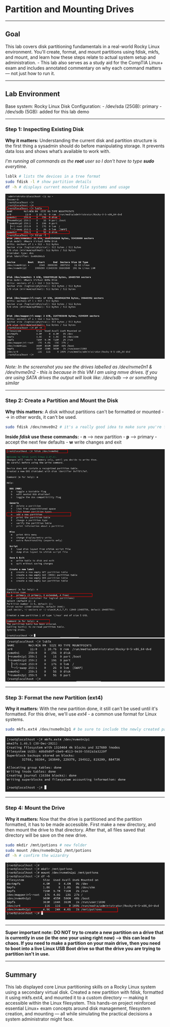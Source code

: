 # Partition and Mounting Drives

---

## Goal 

This lab covers disk partitioning fundamentals in a real-world Rocky Linux environment. You'll create, format, and mount partitions using fdisk, mkfs, and mount, and learn how these steps relate to actual system setup and administration.
	- This lab also serves as a study aid for the CompTIA Linux+ exam and includes annotated commentary on why each command matters — not just how to run it.

---

## Lab Environment

Base system: Rocky Linux
Disk Configuration:
	- /dev/sda (25GB): primary 
	- /dev/sdb (5GB): added for this lab demo

---

### Step 1: Inspecting Existing Disk

**Why it matters:** Understanding the current disk and partition structure is the first thing a sysadmin should do before manipulating storage. It prevents data loss and shows what’s available to work with.

*I'm running all commands as the **root** user so I don't have to type **sudo** everytime.*

```bash
lsblk # lists the devices in a tree format
sudo fdisk -l # show partition details
df -h # displays current mounted file systems and usage
```

![inspection](screenshots/inspection.png)

*Note: In the screenshot you see the drives labelled as /dev/nvme0n1 & /dev/nvme0n2 - this is because in this VM I am using nmve drives. If you are using SATA drives the output will look like: /dev/sdb --> or something similar*

---

### Step 2: Create a Partition and Mount the Disk

**Why this matters:** A disk without partitions can't be formatted or mounted --> in other words, it can't be used. 

```bash
sudo fdisk /dev/nmve0n2 # it's a really good idea to make sure you're formatting the correct drive
```

**Inside *fdisk* use these commands:**
	- **n** --> new partition
	- **p** --> primary
	- accept the next few defaults
	- **w** write changes and exit

![newpart](screenshots/newpart.png)
![confirm](screenshots/confirmpart.png)

---

### Step 3: Format the new Partition (ext4)

**Why it matters:** With the new partition done, it still can't be used until it's formatted. For this drive, we'll use *ext4* - a common use format for Linux systems. 

```bash
sudo mkfs.ext4 /dev/nvme0n2p1 # be sure to include the newly created partition
```

![format](screenshots/format.png)

---

### Step 4: Mount the Drive

**Why it matters:** Now that the drive is partitioned and the partition formatted, it has to be made accessible. First make a new directory, and then mount the drive to that directory. After that, all files saved that directory will be save on the new drive. 

```bash
sudo mkdir /mnt/potions # new folder
sudo mount /dev/nvme0n2p1 /mnt/potions
df -h # confirm the wizardry
```

![mounted](screenshots/mounted.png)

---

**Super important note: DO NOT try to create a new partition on a drive that is currently in use (ie the one your using right now) --> this can lead to chaos. 
If you need to make a partition on your main drive, then you need to boot into a live Linux USB Boot drive so that the drive you are trying to partition isn't in use.** 

---

## Summary

This lab displayed core Linux partitioning skills on a Rocky Linux system using a secondary virtual disk. Created a new partition with fdisk, formatted it using mkfs.ext4, and mounted it to a custom directory — making it accessible within the Linux filesystem.
This hands-on project reinforced essential Linux+ exam concepts around disk management, filesystem creation, and mounting — all while simulating the practical decisions a system administrator might face.
